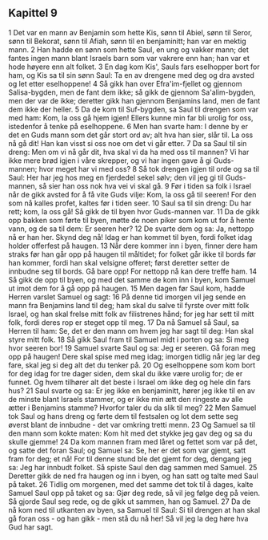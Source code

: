 ## Kapittel 9

1 Det var en mann av Benjamin som hette Kis, sønn til Abiel, sønn til Seror, sønn til Bekorat, sønn til Afiah, sønn til en benjaminitt; han var en mektig mann.
2 Han hadde en sønn som hette Saul, en ung og vakker mann; det fantes ingen mann blant Israels barn som var vakrere enn han; han var et hode høyere enn alt folket.
3 En dag kom Kis', Sauls fars eselhopper bort for ham, og Kis sa til sin sønn Saul: Ta en av drengene med deg og dra avsted og let etter eselhoppene!
4 Så gikk han over Efra'im-fjellet og gjennom Salisa-bygden, men de fant dem ikke; så gikk de gjennom Sa'alim-bygden, men der var de ikke; deretter gikk han gjennom Benjamins land, men de fant dem ikke der heller.
5 Da de kom til Suf-bygden, sa Saul til drengen som var med ham: Kom, la oss gå hjem igjen! Ellers kunne min far bli urolig for oss, istedenfor å tenke på eselhoppene.
6 Men han svarte ham: I denne by er det en Guds mann som det går stort ord av; alt hva han sier, slår til. La oss nå gå dit! Han kan visst si oss noe om det vi går etter.
7 Da sa Saul til sin dreng: Men om vi nå går dit, hva skal vi da ha med oss til mannen? Vi har ikke mere brød igjen i våre skrepper, og vi har ingen gave å gi Guds-mannen; hvor meget har vi med oss?
8 Så tok drengen igjen til orde og sa til Saul: Her har jeg hos meg en fjerdedel sekel sølv; den vil jeg gi til Guds-mannen, så sier han oss nok hva vei vi skal gå.
9 Før i tiden sa folk i Israel når de gikk avsted for å få vite Guds vilje: Kom, la oss gå til seeren! For den som nå kalles profet, kaltes før i tiden seer.
10 Saul sa til sin dreng: Du har rett; kom, la oss gå! Så gikk de til byen hvor Guds-mannen var.
11 Da de gikk opp bakken som førte til byen, møtte de noen piker som kom ut for å hente vann, og de sa til dem: Er seeren her?
12 De svarte dem og sa: Ja, nettopp nå er han her. Skynd deg nå! Idag er han kommet til byen, fordi folket idag holder offerfest på haugen.
13 Når dere kommer inn i byen, finner dere ham straks før han går opp på haugen til måltidet; for folket går ikke til bords før han kommer, fordi han skal velsigne offeret; først deretter setter de innbudne seg til bords. Gå bare opp! For nettopp nå kan dere treffe ham.
14 Så gikk de opp til byen, og med det samme de kom inn i byen, kom Samuel ut imot dem for å gå opp på haugen.
15 Men dagen før Saul kom, hadde Herren varslet Samuel og sagt:
16 På denne tid imorgen vil jeg sende en mann fra Benjamins land til deg; ham skal du salve til fyrste over mitt folk Israel, og han skal frelse mitt folk av filistrenes hånd; for jeg har sett til mitt folk, fordi deres rop er steget opp til meg.
17 Da nå Samuel så Saul, sa Herren til ham: Se, det er den mann om hvem jeg har sagt til deg: Han skal styre mitt folk.
18 Så gikk Saul fram til Samuel midt i porten og sa: Si meg hvor seeren bor!
19 Samuel svarte Saul og sa: Jeg er seeren. Gå foran meg opp på haugen! Dere skal spise med meg idag; imorgen tidlig når jeg lar deg fare, skal jeg si deg alt det du tenker på.
20 Og eselhoppene som kom bort for deg idag for tre dager siden, dem skal du ikke være urolig for; de er funnet. Og hvem tilhører alt det beste i Israel om ikke deg og hele din fars hus?
21 Saul svarte og sa: Er jeg ikke en benjaminitt, hører jeg ikke til en av de minste blant Israels stammer, og er ikke min ætt den ringeste av alle ætter i Benjamins stamme? Hvorfor taler du da slik til meg?
22 Men Samuel tok Saul og hans dreng og førte dem til festsalen og lot dem sette seg øverst blant de innbudne - det var omkring tretti menn.
23 Og Samuel sa til den mann som kokte maten: Kom hit med det stykke jeg gav deg og sa du skulle gjemme!
24 Da kom mannen fram med låret og fettet som var på det, og satte det foran Saul; og Samuel sa: Se, her er det som var gjemt, satt fram for deg; et nå! For til denne stund ble det gjemt for deg, dengang jeg sa: Jeg har innbudt folket. Så spiste Saul den dag sammen med Samuel.
25 Deretter gikk de ned fra haugen og inn i byen, og han satt og talte med Saul på taket.
26 Tidlig om morgenen, med det samme det tok til å dages, kalte Samuel Saul opp på taket og sa: Gjør deg rede, så vil jeg følge deg på veien. Så gjorde Saul seg rede, og de gikk ut sammen, han og Samuel.
27 Da de nå kom ned til utkanten av byen, sa Samuel til Saul: Si til drengen at han skal gå foran oss - og han gikk - men stå du nå her! Så vil jeg la deg høre hva Gud har sagt.
